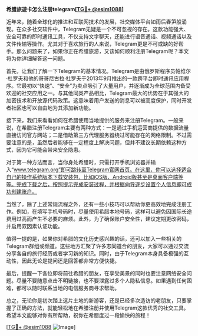 **希腊旅遊卡怎么注册telegram[[TG💪+ @esim1088](https://t.me/s/esim1088)]**

近年来，随着全球化的推进和互联网技术的发展，社交媒体平台如雨后春笋般涌现。在众多社交软件中，Telegram无疑是一个不可忽视的存在。这款功能强大、安全可靠的即时通讯工具，不仅支持文字聊天，还能进行语音通话、视频通话以及文件传输等操作。尤其对于喜欢旅行的人来说，Telegram更是不可或缺的好帮手。那么问题来了，如果你正在希腊旅游，又该如何顺利注册Telegram呢？本文将为你详细解答这一问题。

首先，让我们了解一下Telegram的基本情况。Telegram是由俄罗斯程序员帕维尔·杜罗夫和他的哥哥尼古拉·杜罗夫于2013年9月推出的一款跨平台即时通讯应用程序。它最初以“快速”、“安全”为卖点吸引了大量用户，并逐渐成为全球范围内备受欢迎的社交应用之一。与其他同类产品相比，Telegram最大的优势在于其强大的加密技术和开放源代码政策。这意味着用户发送的消息可以被高度保护，同时开发者社区也可以自由地为其添加新功能。

接下来，我们来看看如何在希腊使用当地提供的服务来注册Telegram。一般来说，在希腊注册Telegram主要有两种方式：一是通过手机运营商提供的数据流量直接访问官方网站；二是借助第三方代理服务器绕过可能存在的网络限制。不过需要注意的是，虽然后者能够在一定程度上解决问题，但并不建议长期依赖这种方式，因为它可能会带来安全隐患。

对于第一种方法而言，当你身处希腊时，只需打开手机浏览器并输入“www.telegram.org”即可跳转至Telegram官网首页。在这里，你可以选择适合自己的操作系统版本下载安装包，比如iOS版、Android版甚至是桌面客户端等等。完成下载之后，按照提示完成安装过程，并根据向导逐步设置个人信息即可成功创建账户。

当然了，除了上述常规流程之外，还有一些小技巧可以帮助你更高效地完成注册工作。例如，在填写手机号码时，尽量使用希腊本地号码，这样可以避免因国际长途费用过高而产生不必要的麻烦。此外，为了确保账户安全性，建议定期更改密码，并启用双因素认证功能。

值得一提的是，如果你对希腊的文化历史感兴趣的话，还可以加入一些相关的Telegram群组或频道。这些地方汇聚了许多志同道合的朋友，大家可以通过交流分享各自的旅行经历或者学习新的知识。同时，由于Telegram本身具备极强的互动性，因此无论是提问还是回答都非常方便快捷。

最后，提醒一下各位即将前往希腊的朋友，在享受美景的同时也要注意网络安全问题。尽量不要随意点击不明链接，也不要泄露过多个人隐私信息。如果遇到任何困难，都可以随时联系当地的电信服务商寻求帮助。

总之，无论你是初次踏上这片土地的新游客，还是已经多次造访的老朋友，只要掌握了正确的方法，就能轻松地在希腊注册并使用Telegram这款优秀的社交工具。希望本文能够对你有所帮助，祝你在希腊度过一段愉快的旅程！

[[TG💪+ @esim1088](https://t.me/s/esim1088) ![Image](https://i.postimg.cc/4NQfJmqS/Snipaste-2025-05-13-00-14-12.png)]